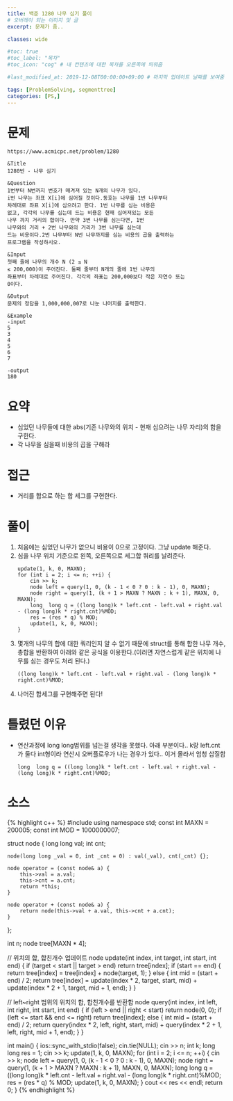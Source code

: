 ```yaml
---
title: 백준 1280 나무 심기 풀이
# 오버레이 되는 이미지 및 글
excerpt: 문제가 좀..

classes: wide

#toc: true
#toc_label: "목차"
#toc_icon: "cog" # 내 컨텐츠에 대한 목차를 오른쪽에 띄워줌

#last_modified_at: 2019-12-08T00:00:00+09:00 # 마지막 업데이트 날짜를 보여줌

tags: [ProblemSolving, segmenttree]
categories: [PS,]
---
```


# 문제
```
https://www.acmicpc.net/problem/1280

&Title
1280번 - 나무 심기

&Question
1번부터 N번까지 번호가 매겨져 있는 N개의 나무가 있다. 
i번 나무는 좌표 X[i]에 심어질 것이다.동호는 나무를 1번 나무부터 
차례대로 좌표 X[i]에 심으려고 한다. 1번 나무를 심는 비용은 
없고, 각각의 나무를 심는데 드는 비용은 현재 심어져있는 모든 
나무 까지 거리의 합이다. 만약 3번 나무를 심는다면, 1번 
나무와의 거리 + 2번 나무와의 거리가 3번 나무를 심는데 
드는 비용이다.2번 나무부터 N번 나무까지를 심는 비용의 곱을 출력하는 
프로그램을 작성하시오. 

&Input
첫째 줄에 나무의 개수 N (2 ≤ N 
≤ 200,000)이 주어진다. 둘째 줄부터 N개의 줄에 1번 나무의 
좌표부터 차례대로 주어진다. 각각의 좌표는 200,000보다 작은 자연수 또는 
0이다. 

&Output
문제의 정답을 1,000,000,007로 나눈 나머지를 출력한다. 

&Example
-input
5
3
4
5
6
7

-output
180
```

# 요약
* 심었던 나무들에 대한 abs(기존 나무와의 위치 - 현재 심으려는 나무 자리)의 합을 구한다.
* 각 나무을 심을때 비용의 곱을 구해라

# 접근
* 거리를 합으로 하는 합 세그를 구현한다.

# 풀이
1. 처음에는 심었던 나무가 없으니 비용이 0으로 고정이다. 그냥 update 해준다.
1. 심을 나무 위치 기준으로 왼쪽, 오른쪽으로 세그합 쿼리를 날려준다.
    ```
    update(1, k, 0, MAXN);
    for (int i = 2; i <= n; ++i) {
        cin >> k;
        node left = query(1, 0, (k - 1 < 0 ? 0 : k - 1), 0, MAXN);
        node right = query(1, (k + 1 > MAXN ? MAXN : k + 1), MAXN, 0, MAXN);
        long  long q = ((long long)k * left.cnt - left.val + right.val - (long long)k * right.cnt)%MOD;
        res = (res * q) % MOD;
        update(1, k, 0, MAXN);
    }
    ```
1. 몇개의 나무의 합에 대한 쿼리인지 알 수 없기 때문에 struct를 통해 합한 나무 개수, 총합을 반환하여 아래와 같은 공식을 이용한다.(이러면 자연스럽게 같은 위치에 나무를 심는 경우도 처리 된다.)
    ```
    ((long long)k * left.cnt - left.val + right.val - (long long)k * right.cnt)%MOD;
    ```
1. 나머진 합세그를 구현해주면 된다!

# 틀렸던 이유
* 연산과정에 long long범위를 넘는걸 생각을 못했다. 아래 부분이다.. k랑 left.cnt가 둘다 int형이라 연산시 오버플로우가 나는 경우가 있다.. 이거 몰라서 엄청 삽질함
    ```
    long  long q = ((long long)k * left.cnt - left.val + right.val - (long long)k * right.cnt)%MOD;
    ```

# 소스
{% highlight c++ %}
#include <iostream>
using namespace std;
const int MAXN = 200005;
const int MOD = 1000000007;

struct node {
	long long val;
	int cnt;

	node(long long _val = 0, int _cnt = 0) : val(_val), cnt(_cnt) {};

	node operator = (const node& a) {
		this->val = a.val;
		this->cnt = a.cnt;
		return *this;
	}

	node operator + (const node& a) {
		return node(this->val + a.val, this->cnt + a.cnt);
	}
};

int n;
node tree[MAXN * 4];

// 위치의 합, 합친개수 업데이트
node update(int index, int target, int start, int end) {
	if (target < start || target > end)
		return tree[index];
	if (start == end) {
		return tree[index] = tree[index] + node(target, 1);
	}
	else {
		int mid = (start + end) / 2;
		return tree[index] = update(index * 2, target, start, mid) +
			update(index * 2 + 1, target, mid + 1, end);
	}
}

// left~right 범위의 위치의 합, 합친개수를 반환함
node query(int index, int left, int right, int start, int end) {
	if (left > end || right < start)
		return node(0, 0);
	if (left <= start && end <= right)
		return tree[index];
	else {
		int mid = (start + end) / 2;
		return query(index * 2, left, right, start, mid) +
			query(index * 2 + 1, left, right, mid + 1, end);
	}
}

int main() {
	ios::sync_with_stdio(false);
	cin.tie(NULL);
	cin >> n;
	int k;
	long long res = 1;
	cin >> k;
	update(1, k, 0, MAXN);
	for (int i = 2; i <= n; ++i) {
		cin >> k;
		node left = query(1, 0, (k - 1 < 0 ? 0 : k - 1), 0, MAXN);
		node right = query(1, (k + 1 > MAXN ? MAXN : k + 1), MAXN, 0, MAXN);
		long  long q = ((long long)k * left.cnt - left.val + right.val - (long long)k * right.cnt)%MOD;
		res = (res * q) % MOD;
		update(1, k, 0, MAXN);
	}
	cout << res << endl;
	return 0;
}
{% endhighlight %}